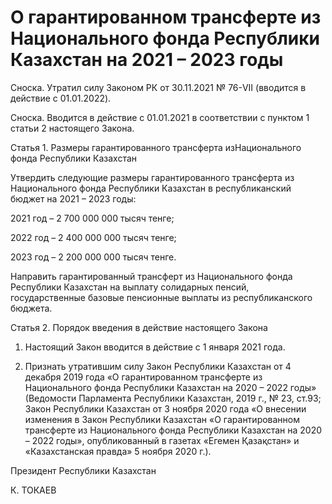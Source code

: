 # О гарантированном трансферте из Национального фонда Республики Казахстан на 2021 – 2023 годы

Сноска. Утратил силу Законом РК от 30.11.2021 № 76-VII (вводится в действие с 01.01.2022).

Сноска. Вводится в действие с 01.01.2021 в соответствии с пунктом 1 статьи  2 настоящего Закона.

Статья 1. Размеры гарантированного трансферта изНационального фонда Республики Казахстан

Утвердить следующие размеры гарантированного трансферта из Национального фонда Республики Казахстан в республиканский бюджет на 2021 – 2023 годы:

2021 год – 2 700 000 000 тысяч тенге;

2022 год – 2 400 000 000 тысяч тенге;

2023 год – 2 200 000 000 тысяч тенге.

Направить гарантированный трансферт из Национального фонда Республики Казахстан на выплату солидарных пенсий, государственные базовые пенсионные выплаты из республиканского бюджета.

Статья 2. Порядок введения в действие настоящего Закона

1. Настоящий Закон вводится в действие с 1 января 2021 года.

2. Признать утратившим силу Закон Республики Казахстан от 4 декабря 2019 года «О гарантированном трансферте из Национального фонда Республики Казахстан на 2020 – 2022 годы» (Ведомости Парламента Республики Казахстан, 2019 г., № 23, ст.93; Закон Республики Казахстан от 3 ноября 2020 года «О внесении изменения в Закон Республики Казахстан «О гарантированном трансферте из Национального фонда Республики Казахстан на 2020 – 2022 годы», опубликованный в газетах «Егемен Қазақстан» и «Казахстанская правда» 5 ноября 2020 г.).

Президент Республики Казахстан

К. ТОКАЕВ

